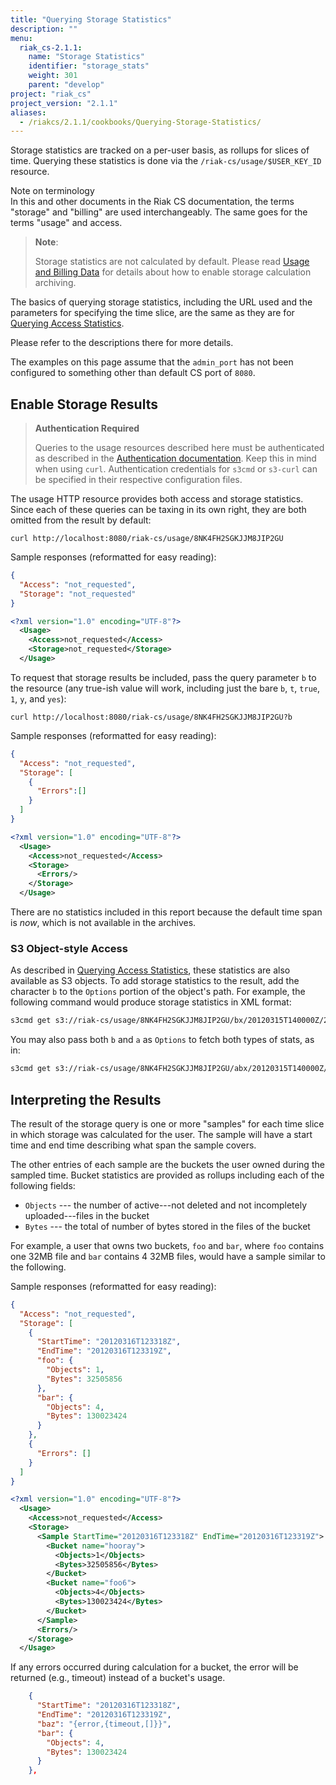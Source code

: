 ```yaml
---
title: "Querying Storage Statistics"
description: ""
menu:
  riak_cs-2.1.1:
    name: "Storage Statistics"
    identifier: "storage_stats"
    weight: 301
    parent: "develop"
project: "riak_cs"
project_version: "2.1.1"
aliases:
  - /riakcs/2.1.1/cookbooks/Querying-Storage-Statistics/
---
```


Storage statistics are tracked on a per-user basis, as rollups for
slices of time. Querying these statistics is done via the
`/riak-cs/usage/$USER_KEY_ID` resource.

<div class="note">
<div class="title">Note on terminology</div>
In this and other documents in the Riak CS documentation, the terms
"storage" and "billing" are used interchangeably. The same goes for the
terms "usage" and access.
</div>


> **Note**:
> 
> Storage statistics are not calculated by default. Please read [Usage and Billing Data](/riak/cs/2.1.1/cookbooks/usage-and-billing-data) for details about how to enable storage calculation archiving.

The basics of querying storage statistics, including the URL used and the parameters for specifying the time slice, are the same as they are for [Querying Access Statistics](/riak/cs/2.1.1/cookbooks/querying-access-statistics).

Please refer to the descriptions there for more details.

The examples on this page assume that the `admin_port` has not
been configured to something other than default CS port of `8080`.

## Enable Storage Results

> **Authentication Required**
>
> Queries to the usage resources described here must be authenticated as described in the [Authentication documentation](/riak/cs/2.1.1/cookbooks/authentication). Keep this in mind when using `curl`. Authentication credentials for `s3cmd` or `s3-curl` can be specified in their respective configuration files.

The usage HTTP resource provides both access and storage statistics. Since each of these queries can be taxing in its own right, they are both omitted from the result by default:

```curl
curl http://localhost:8080/riak-cs/usage/8NK4FH2SGKJJM8JIP2GU
```

Sample responses (reformatted for easy reading):

```json
{
  "Access": "not_requested",
  "Storage": "not_requested"
}
```

```xml
<?xml version="1.0" encoding="UTF-8"?>
  <Usage>
    <Access>not_requested</Access>
    <Storage>not_requested</Storage>
  </Usage>
```

To request that storage results be included, pass the query parameter `b` to the resource (any true-ish value will work, including just the bare `b`, `t`, `true`, `1`, `y`, and `yes`):

```curl
curl http://localhost:8080/riak-cs/usage/8NK4FH2SGKJJM8JIP2GU?b
```

Sample responses (reformatted for easy reading):

```json
{
  "Access": "not_requested",
  "Storage": [
    {
      "Errors":[]
    }
  ]
}
```

```xml
<?xml version="1.0" encoding="UTF-8"?>
  <Usage>
    <Access>not_requested</Access>
    <Storage>
      <Errors/>
    </Storage>
  </Usage>
```

There are no statistics included in this report because the default time span is *now*, which is not available in the archives.

### S3 Object-style Access

As described in [Querying Access Statistics](/riak/cs/2.1.1/cookbooks/querying-access-statistics), these statistics are also available as S3 objects. To add storage statistics to the result, add the character `b` to the `Options` portion of the object's path. For example, the following command would produce storage statistics in XML format:

```bash
s3cmd get s3://riak-cs/usage/8NK4FH2SGKJJM8JIP2GU/bx/20120315T140000Z/20120315T160000Z
```

You may also pass both `b` and `a` as `Options` to fetch both types of stats, as in:

```bash
s3cmd get s3://riak-cs/usage/8NK4FH2SGKJJM8JIP2GU/abx/20120315T140000Z/20120315T160000Z
```

## Interpreting the Results

The result of the storage query is one or more "samples" for each time slice in which storage was calculated for the user. The sample will have a start time and end time describing what span the sample covers.

The other entries of each sample are the buckets the user owned during the sampled time. Bucket statistics are provided as rollups including each of the following fields:

* `Objects` --- the number of active---not deleted and not incompletely uploaded---files in the bucket
* `Bytes` --- the total of number of bytes stored in the files of the bucket

For example, a user that owns two buckets, `foo` and `bar`, where `foo` contains one 32MB file and `bar` contains 4 32MB files, would have a sample similar to the following.

Sample responses (reformatted for easy reading):

```json
{
  "Access": "not_requested",
  "Storage": [
    {
      "StartTime": "20120316T123318Z",
      "EndTime": "20120316T123319Z",
      "foo": {
        "Objects": 1,
        "Bytes": 32505856
      },
      "bar": {
        "Objects": 4,
        "Bytes": 130023424
      }
    },
    {
      "Errors": []
    }
  ]
}
```

```xml
<?xml version="1.0" encoding="UTF-8"?>
  <Usage>
    <Access>not_requested</Access>
    <Storage>
      <Sample StartTime="20120316T123318Z" EndTime="20120316T123319Z">
        <Bucket name="hooray">
          <Objects>1</Objects>
          <Bytes>32505856</Bytes>
        </Bucket>
        <Bucket name="foo6">
          <Objects>4</Objects>
          <Bytes>130023424</Bytes>
        </Bucket>
      </Sample>
      <Errors/>
    </Storage>
  </Usage>
```

If any errors occurred during calculation for a bucket, the error will
be returned (e.g., timeout) instead of a bucket's usage.

```json
    {
      "StartTime": "20120316T123318Z",
      "EndTime": "20120316T123319Z",
      "baz": "{error,{timeout,[]}}",
      "bar": {
        "Objects": 4,
        "Bytes": 130023424
      }
    },
```
